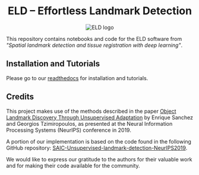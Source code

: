 <h1 align="center">ELD – Effortless Landmark Detection</h1>


<p align="center">
<img src="https://i.postimg.cc/6pmrDxB6/ELD.png" alt="ELD logo"/>
</p>


This repository contains notebooks and code for the ELD software from *"Spatial landmark detection and tissue registration with deep learning"*. 


##  Installation and Tutorials
Please go to our  <a href="https://eld.readthedocs.io/en/latest/index.html#">readthedocs</a> for installation and tutorials.




## Credits


This project makes use of the methods described in the paper [Object Landmark Discovery Through Unsupervised Adaptation](http://papers.nips.cc/paper/9505-object-landmark-discovery-through-unsupervised-adaptation.pdf) by Enrique Sanchez and Georgios Tzimiropoulos, as presented at the Neural Information Processing Systems (NeurIPS) conference in 2019.


A portion of our implementation is based on the code found in the following GitHub repository: [SAIC-Unsupervised-landmark-detection-NeurIPS2019](https://github.com/ESanchezLozano/SAIC-Unsupervised-landmark-detection-NeurIPS2019).


We would like to express our gratitude to the authors for their valuable work and for making their code available for the community.
